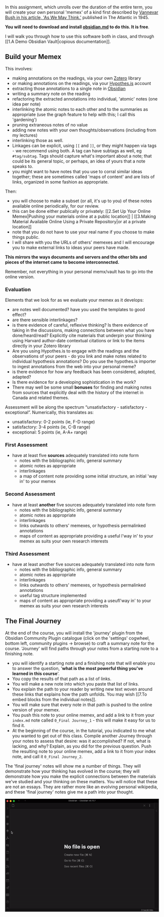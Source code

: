 In this assignment, which unrolls over the duration of the entire term, you will create your own personal 'memex' of a kind first described by [Vannevar Bush in his article, 'As We May Think.'](https://www.theatlantic.com/magazine/archive/1945/07/as-we-may-think/303881/) published in The Atlantic in 1945.

**You will need to download and install [obsidian.md](https://obsidian.md) to do this. It is free**.

I will walk you through how to use this software both in class, and through [[1.A Demo Obsidian Vault|copious documentation]].

## Build your Memex

This involves:

- making annotations on the readings, via your own [Zotero](https://zotero.org) library
- or making annotations on the readings, via your [Hypothes.is](https://hypothes.is) account
- extracting those annotations to a single note in [Obsidian](https://obsidian.md)
- writing a summary note on the reading
- refactoring the extracted annotations into individual, 'atomic' notes (one idea per note)
- interlinking the atomic notes to each other and to the summaries as appropriate (use the graph feature to help with this; I call this 'gardening')
- pruning extraneous notes of no value
- adding new notes with your own thoughts/observations (including from my lectures)
- interlinking those as well.
- Linkages can be explicit, using `[[` and `]]`, or they might happen via tags - we recommend using both. A tag can have subtags as well, eg `#tag/subtag`. Tags should capture what's important about a note; that could be its general topic, or perhaps, an idea of yours that a note speaks to.
- you might want to have notes that you use to corral similar ideas together; these are sometimes called 'maps of content' and are lists of links, organized in some fashion as appropriate. 

Then:

+ you will choose to make a subset (or all, it's up to you) of these notes available online periodically, for our review.
+ this can be done either publically or privately: [[2.Set Up Your Online Memex|Pushing your materials online at a public location]] | [[3.Making Material Available Online Using a Private Repository|or at a private location]]
+ note that you do not have to use your real name if you choose to make things public.
+ I will share with you the URLs of others' memexes and I will encourage you to make external links to ideas your peers have made.

**This mirrors the ways documents and servers and the other bits and pieces of the internet came to become interconnected.**

Remember, not everything in your personal memx/vault has to go into the online version.

### Evaluation

Elements that we look for as we evaluate your memex as it develops:

- are notes well documented? have you used the templates to good effect?
- are there sensible interlinkages? 
- is there evidence of careful, reflexive thinking? Is there evidence of taking in the discussions, making connections between what you have done/heard/read? Explicitly cite materials that underpin your thinking using Harvard author-date contextual citations or link to the items directly in your Zotero library
- Are you using Hypothes.is to engage with the readings and the observations of your peers - do you link and make notes related to individual hypothesis annotations? Do you use the hypothes.is importer to ingest annotations from the web into your personal meme?
- is there evidence for how any feedback has been considered, adopted, adapted?
- Is there evidence for a developing sophistication in the work?
- There may well be some small **bonuses** for finding and making notes from sources that explicitly deal with the history of the internet in Canada and related themes.

Assessment will be along the spectrum “unsatisfactory - satisfactory - exceptional”. Numerically, this translates as:

-   unsatisfactory: 0-2 points (ie, F-D range)
-   satisfactory: 3-4 points (ie, C-B range)
-   exceptional: 5 points (ie, A-A+ range)

### First Assessment

- have at least five **sources** adequately translated into note form
	- notes with the bibliographic info, general summary
	- atomic notes as appropriate
	- interlinkages
	- a map of content note providing some initial structure, an initial 'way in' to your memex

### Second Assessment
- have at least **another** five sources adequately translated into note form
	- notes with the bibliographic info, general summary
	- atomic notes as appropriate
	- interlinkages
	- links outwards to others' memexes, or hypothesis permalinked annotations
	- maps of content as appropriate providing a useful l'way in' to your memex as suits your own research interests

### Third Assessment
- have at least another five sources adequately translated into note form
	- notes with the bibliographic info, general summary
	- atomic notes as appropriate
	- interlinkages
	- links outwards to others' memexes, or hypothesis permalinked annotations
	- useful tag structure implemented
	- maps of content as appropriate providing a useufl'way in' to your memex as suits your own research interests

## The Final Journey

At the end of the course, you will install the 'journey' plugin from the Obsidian Community Plugin catalogue (click on the 'settings' cogwheel, bottom left, community plugins -> browse) to craft a summary note for the course. 'Journey' will find paths through your notes from a starting note to a finishing note.  

- you will identify a starting note and a finishing note that will enable you to answer the question, '**what is the most powerful thing you've learned in this course**'. 
- You copy the results of that path as a list of links. 
- You will make a new note into which you paste that list of links.
- You explain the path to your reader by writing new text woven around these links that explains how the path unfolds. You may wish [[7.To embed blocks from the individual notes]].
- You will make sure that every note in that path is pushed to the online version of your memex. 
- You push this note to your online memex, and add a link to it from your `index.md` note called `0_Final Journey_1` - this will make it easy for us to find it.
- At the beginning of the course, in the tutorial, you indicated to me what you wanted to get out of this class. Compile another Journey through your notes to assess that desire: was it accomplished? If not, what is lacking, and why? Explain, as you did for the previous question. Push the resulting note to your online memex, add a link to it from your index note, and call it `0_Final Journey_2`.

The 'final journey' notes will show me a number of things. They will demonstrate how your thinking has evolved in the course; they will demonstrate how you make the explicit connections between the materials we've studied and your thinking on these matters. You will notice that these are not an essays. They are rather more like an evolving personal wikipedia, and these 'final journey' notes give me a path into your thought.


<img src="https://raw.githubusercontent.com/akaalias/obsidian-journey-plugin/master/journey-demo.gif"></img>
